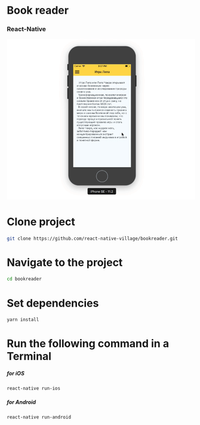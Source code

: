 # Book reader 
### React-Native

<img src="./intro.gif" width="900">

# Clone project 
```sh
git clone https://github.com/react-native-village/bookreader.git 
```

# Navigate to the project
```sh
cd bookreader 
```

# Set dependencies 
```sh
yarn install
```

# Run the following command in a Terminal
##### for iOS
```sh
react-native run-ios
```

##### for Android 
```sh
react-native run-android
```
